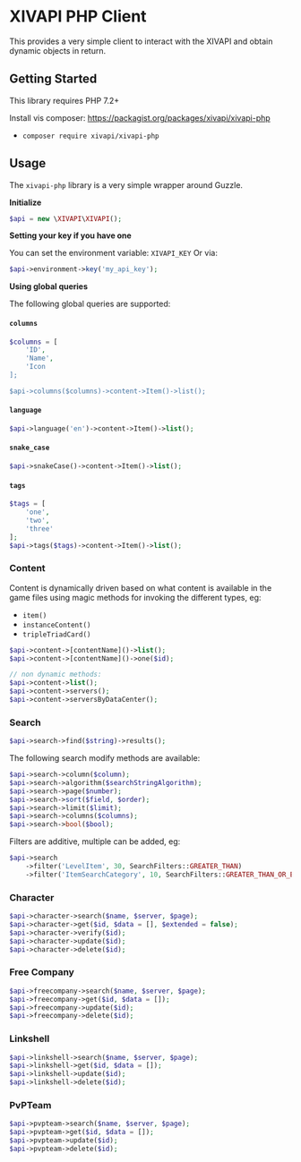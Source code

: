 # XIVAPI PHP Client

This provides a very simple client to interact with the XIVAPI and obtain dynamic objects in return.

## Getting Started

This library requires PHP 7.2+

Install vis composer: https://packagist.org/packages/xivapi/xivapi-php

- `composer require xivapi/xivapi-php`

## Usage

The `xivapi-php` library is a very simple wrapper around Guzzle.

**Initialize**
```php
$api = new \XIVAPI\XIVAPI();
```

**Setting your key if you have one**

You can set the environment variable: `XIVAPI_KEY` Or via:

```php
$api->environment->key('my_api_key');
```

**Using global queries**

The following global queries are supported:

#### `columns`

```php
$columns = [
    'ID',
    'Name',
    'Icon
];

$api->columns($columns)->content->Item()->list();
```

#### `language`

```php
$api->language('en')->content->Item()->list();
```

#### `snake_case`

```php
$api->snakeCase()->content->Item()->list();
```

#### `tags`

```php
$tags = [
    'one',
    'two',
    'three'
];
$api->tags($tags)->content->Item()->list();
```

### Content

Content is dynamically driven based on what content is available in the game files using magic methods for invoking the different types, eg:

- `item()`
- `instanceContent()`
- `tripleTriadCard()`

```php
$api->content->[contentName]()->list();
$api->content->[contentName]()->one($id);

// non dynamic methods:
$api->content->list();
$api->content->servers();
$api->content->serversByDataCenter();
```

### Search

```php
$api->search->find($string)->results();
```

The following search modify methods are available:
```php
$api->search->column($column);
$api->search->algorithm($searchStringAlgorithm);
$api->search->page($number);
$api->search->sort($field, $order);
$api->search->limit($limit);
$api->search->columns($columns);
$api->search->bool($bool);
```

Filters are additive, multiple can be added, eg:

```php
$api->search
    ->filter('LevelItem', 30, SearchFilters::GREATER_THAN)
    ->filter('ItemSearchCategory', 10, SearchFilters::GREATER_THAN_OR_EQUAL_TO);
```


### Character

```php
$api->character->search($name, $server, $page);
$api->character->get($id, $data = [], $extended = false);
$api->character->verify($id);
$api->character->update($id);
$api->character->delete($id);
```

### Free Company

```php
$api->freecompany->search($name, $server, $page);
$api->freecompany->get($id, $data = []);
$api->freecompany->update($id);
$api->freecompany->delete($id);
```

### Linkshell

```php
$api->linkshell->search($name, $server, $page);
$api->linkshell->get($id, $data = []);
$api->linkshell->update($id);
$api->linkshell->delete($id);
```

### PvPTeam

```php
$api->pvpteam->search($name, $server, $page);
$api->pvpteam->get($id, $data = []);
$api->pvpteam->update($id);
$api->pvpteam->delete($id);
```
